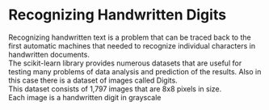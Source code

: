 # Recognizing Handwritten Digits

Recognizing handwritten text is a problem that can be traced back to the first automatic machines that needed to recognize individual characters in handwritten documents. \
The scikit-learn library provides numerous datasets that are useful for testing many problems of data analysis and prediction of the results. Also in this case there is a dataset
of images called Digits. \
This dataset consists of 1,797 images that are 8x8 pixels in size. \
Each image is a handwritten digit in grayscale

